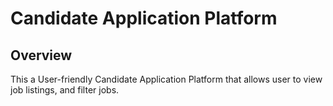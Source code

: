 # Candidate Application Platform
## Overview
This a User-friendly Candidate Application Platform that allows user to view job listings, and filter jobs.